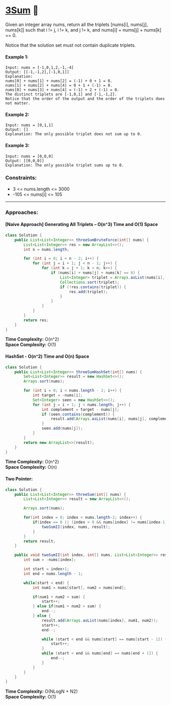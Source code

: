 # [3Sum](https://leetcode.com/problems/3sum/description/) 💛

Given an integer array nums, return all the triplets [nums[i], nums[j], nums[k]] such that i != j, i != k, and j != k, and nums[i] + nums[j] + nums[k] == 0.

Notice that the solution set must not contain duplicate triplets.

#### Example 1:

    Input: nums = [-1,0,1,2,-1,-4]
    Output: [[-1,-1,2],[-1,0,1]]
    Explanation:
    nums[0] + nums[1] + nums[2] = (-1) + 0 + 1 = 0.
    nums[1] + nums[2] + nums[4] = 0 + 1 + (-1) = 0.
    nums[0] + nums[3] + nums[4] = (-1) + 2 + (-1) = 0.
    The distinct triplets are [-1,0,1] and [-1,-1,2].
    Notice that the order of the output and the order of the triplets does not matter.

#### Example 2:

    Input: nums = [0,1,1]
    Output: []
    Explanation: The only possible triplet does not sum up to 0.

#### Example 3:

    Input: nums = [0,0,0]
    Output: [[0,0,0]]
    Explanation: The only possible triplet sums up to 0.

### Constraints:

- 3 <= nums.length <= 3000
- -105 <= nums[i] <= 105

---

### Approaches:

#### [Naive Approach] Generating All Triplets – O(n^3) Time and O(1) Space

```java
class Solution {
    public List<List<Integer>> threeSumBruteForce(int[] nums) {
        List<List<Integer>> res = new ArrayList<>();
        int n = nums.length;

        for (int i = 0; i < n - 2; i++) {
            for (int j = i + 1; j < n - 1; j++) {
                for (int k = j + 1; k < n; k++) {
                    if (nums[i] + nums[j] + nums[k] == 0) {
                        List<Integer> triplet = Arrays.asList(nums[i], nums[j], nums[k]);
                        Collections.sort(triplet);
                        if (!res.contains(triplet)) {
                            res.add(triplet);
                        }
                    }
                }
            }
        }
        return res;
    }
}
```

**Time Complexity:** O(n^2)  
**Space Complexity:** O(1)

#### HashSet - O(n^2) Time and O(n) Space

```java
class Solution {
    public List<List<Integer>> threeSumHashSet(int[] nums) {
        Set<List<Integer>> result = new HashSet<>();
        Arrays.sort(nums);

        for (int i = 0; i < nums.length - 2; i++) {
            int target = -nums[i];
            Set<Integer> seen = new HashSet<>();
            for (int j = i + 1; j < nums.length; j++) {
                int complement = target - nums[j];
                if (seen.contains(complement)) {
                    result.add(Arrays.asList(nums[i], nums[j], complement));
                }
                seen.add(nums[j]);
            }
        }
        return new ArrayList<>(result);
    }
}
```

**Time Complexity:** O(n^2)  
**Space Complexity:** O(n)

#### Two Pointer:

```java
class Solution {
    public List<List<Integer>> threeSum(int[] nums) {
        List<List<Integer>> result = new ArrayList<>();

        Arrays.sort(nums);

        for(int index = 0; index < nums.length-2; index++) {
            if(index == 0 || (index > 0 && nums[index] != nums[index-1])) {
                twoSumII(index, nums, result);
            }
        }
        return result;
    }

    public void twoSumII(int index, int[] nums, List<List<Integer>> result) {
        int sum = -nums[index];

        int start = index+1;
        int end = nums.length - 1;

        while(start < end) {
            int num1 = nums[start], num2 = nums[end];

            if(num1 + num2 < sum) {
                start++;
            } else if(num1 + num2 > sum) {
                end--;
            } else {
                result.add(Arrays.asList(nums[index], num1, num2));
                start++;
                end--;

                while (start < end && nums[start] == nums[start - 1]) {
                    start++;
                }
                while (start < end && nums[end] == nums[end + 1]) {
                    end--;
                }
            }
        }
    }
}
```

**Time Complexity:** O(NLogN + N2)  
**Space Complexity:** O(1)
